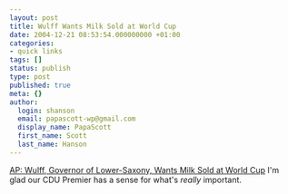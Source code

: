 ```yaml
---
layout: post
title: Wulff Wants Milk Sold at World Cup
date: 2004-12-21 08:53:54.000000000 +01:00
categories:
- quick links
tags: []
status: publish
type: post
published: true
meta: {}
author:
  login: shanson
  email: papascott-wp@gmail.com
  display_name: PapaScott
  first_name: Scott
  last_name: Hanson
---
```

<p><a title="ABC News: Politician Wants Milk Sold at World Cup" href="http://abcnews.go.com/Sports/wireStory?id=339594">AP: Wulff, Governor of Lower-Saxony, Wants Milk Sold at World Cup</a> I'm glad our CDU Premier has a sense for what's <em>really</em> important.</p>
